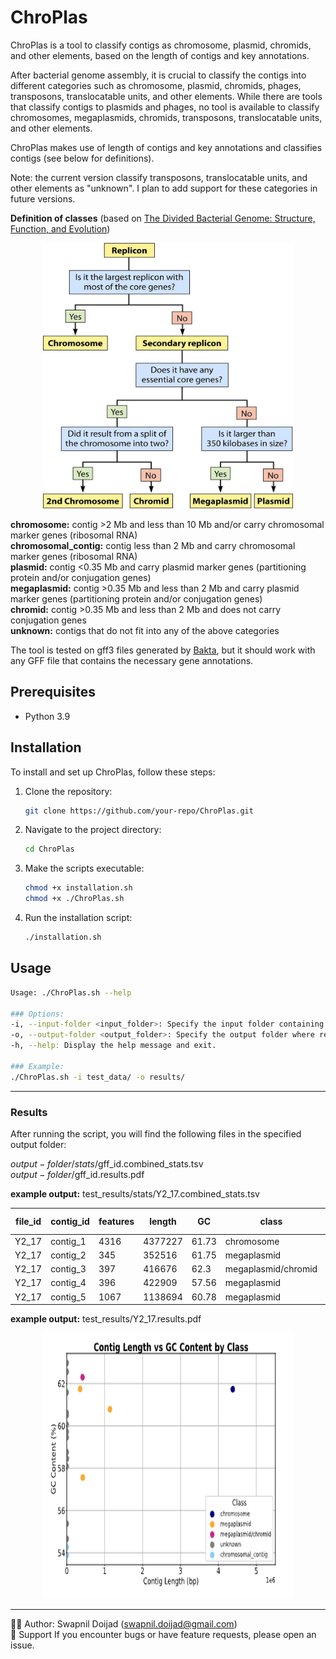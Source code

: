 # ChroPlas
ChroPlas is a tool to classify contigs as chromosome, plasmid, chromids, and other elements, based on the length of contigs and key annotations. 

After bacterial genome assembly, it is crucial to classify the contigs into different categories such as chromosome, plasmid, chromids, phages, transposons, translocatable units, and other elements. While there are tools that classify contigs to plasmids and phages, no tool is available to classify chromosomes, megaplasmids, chromids, transposons, translocatable units, and other elements. 

ChroPlas makes use of length of contigs and key annotations and classifies contigs (see below for definitions). 

Note: the current version classify transposons, translocatable units, and other elements as "unknown". I plan to add support for these categories in future versions.

**Definition of classes** (based on [The Divided Bacterial Genome: Structure, Function, and Evolution](https://journals.asm.org/doi/10.1128/mmbr.00019-17))

<div align="center">
  <img src="scripts/zmr0031724670001.jpeg" alt="Contig Classification" width="400" height="425">
</div>

**chromosome:** contig >2 Mb and less than 10 Mb and/or carry chromosomal marker genes (ribosomal RNA)  
**chromosomal_contig:** contig less than 2 Mb and carry chromosomal marker genes (ribosomal RNA)  
**plasmid:** contig <0.35 Mb and carry plasmid marker genes (partitioning protein and/or conjugation genes)  
**megaplasmid:** contig >0.35 Mb and less than 2 Mb and carry plasmid marker genes (partitioning protein and/or conjugation genes)  
**chromid:** contig >0.35 Mb and less than 2 Mb and does not carry conjugation genes  
**unknown:** contigs that do not fit into any of the above categories  

The tool is tested on gff3 files generated by [Bakta](https://github.com/oschwengers/bakta), but it should work with any GFF file that contains the necessary gene annotations.

## Prerequisites
- Python 3.9

## Installation
To install and set up ChroPlas, follow these steps:

1. Clone the repository:
   ```bash
   git clone https://github.com/your-repo/ChroPlas.git
   ```
2. Navigate to the project directory:
   ```bash
   cd ChroPlas
   ```
3. Make the scripts executable:
   ```bash
   chmod +x installation.sh
   chmod +x ./ChroPlas.sh
   ```

4. Run the installation script:
   ```bash
   ./installation.sh
   ```

## Usage
```bash
Usage: ./ChroPlas.sh --help

### Options:
-i, --input-folder <input_folder>: Specify the input folder containing GFF files.
-o, --output-folder <output_folder>: Specify the output folder where results will be stored.
-h, --help: Display the help message and exit.

### Example:
./ChroPlas.sh -i test_data/ -o results/
```
---
### Results
After running the script, you will find the following files in the specified output folder:

$output-folder/stats/$gff_id.combined_stats.tsv  
$output-folder/$gff_id.results.pdf

**example output:** test_results/stats/Y2_17.combined_stats.tsv

| file_id | contig_id | features | length   | GC    | class                  | plasmid_partitioning_protein | Conjugal_transfer_protein | conjugative_transfer | plasmid_replication_protein | DNA-directed_RNA_polymerase_subunit_beta | recombinase_RecA | DNA_topoisomerase | ribosomal_RNA | chromosomal_replication_initiator_protein |
|---------|-----------|----------|----------|-------|------------------------|------------------------------|---------------------------|----------------------|-----------------------------|------------------------------------------|------------------|-------------------|---------------|------------------------------------------|
| Y2_17   | contig_1  | 4316     | 4377227  | 61.73 | chromosome             | 0                            | 0                         | 0                    | 0                           | 6                                        | 3                | 12                | 4             | 2                                        |
| Y2_17   | contig_2  | 345      | 352516   | 61.75 | megaplasmid            | 4                            | 0                         | 0                    | 2                           | 0                                        | 0                | 0                 | 0             | 0                                        |
| Y2_17   | contig_3  | 397      | 416676   | 62.3  | megaplasmid/chromid    | 4                            | 0                         | 0                    | 2                           | 0                                        | 0                | 3                 | 0             | 0                                        |
| Y2_17   | contig_4  | 396      | 422909   | 57.56 | megaplasmid            | 4                            | 3                         | 3                    | 2                           | 0                                        | 0                | 0                 | 0             | 0                                        |
| Y2_17   | contig_5  | 1067     | 1138694  | 60.78 | megaplasmid            | 8                            | 0                         | 0                    | 4                           | 0                                        | 0                | 0                 | 0             | 0                                        |

**example output:** test_results/Y2_17.results.pdf
<div align="center">
  <img src="scripts/results.png" alt="Contig Classification" width="400" height="425">
</div>

---
🧑‍💻 Author: Swapnil Doijad (swapnil.doijad@gmail.com)  
🙋 Support If you encounter bugs or have feature requests, please open an issue.